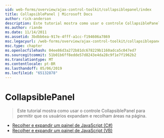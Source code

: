 ```yaml
---
uid: web-forms/overview/ajax-control-toolkit/collapsiblepanel/index
title: CollapsiblePanel | Microsoft Docs
author: rick-anderson
description: Este tutorial mostra como usar o controle CollapsiblePanel para permitir que os usuários expandam e recolham áreas na página.
ms.author: riande
ms.date: 11/14/2011
ms.assetid: 3bdbb6ea-917e-4fff-a1cc-f194606a7869
msc.legacyurl: /web-forms/overview/ajax-control-toolkit/collapsiblepanel
msc.type: chapter
ms.openlocfilehash: 04ee86d3a272b81dc678229b1160adca5c047ed7
ms.sourcegitcommit: 51b01b6ff8edde57d8243e4da28c9f1e7f1962b2
ms.translationtype: MT
ms.contentlocale: pt-BR
ms.lasthandoff: 05/06/2019
ms.locfileid: "65132878"
---
```

# <a name="collapsiblepanel"></a>CollapsiblePanel

> Este tutorial mostra como usar o controle CollapsiblePanel para permitir que os usuários expandam e recolham áreas na página.

- [Recolher e expandir um painel de JavaScript (C#)](collapsing-and-expanding-a-panel-from-javascript-cs.md)
- [Recolher e expandir um painel de JavaScript (VB)](collapsing-and-expanding-a-panel-from-javascript-vb.md)
